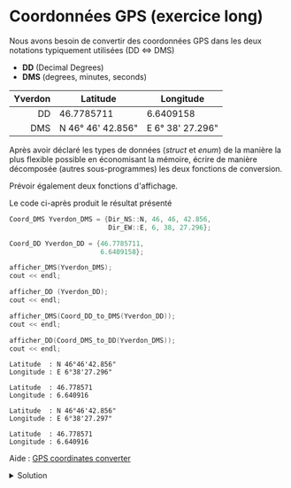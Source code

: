 # Coordonnées GPS (exercice long)

Nous avons besoin de convertir des coordonnées GPS dans les deux notations typiquement utilisées (DD <=> DMS)

- **DD** (Decimal Degrees)
- **DMS** (degrees, minutes, seconds)

|Yverdon | Latitude          | Longitude         |
|-------:|-------------------|-------------------|
|    DD  | 46.7785711        | 6.6409158         |
|   DMS  | N 46° 46' 42.856" | E 6° 38' 27.296"  |

Après avoir déclaré les types de données (*struct* et *enum*) de la manière la plus flexible possible en économisant la mémoire, écrire de manière décomposée (autres sous-programmes) les deux fonctions de conversion.

Prévoir également deux fonctions d'affichage.

Le code ci-après produit le résultat présenté

~~~cpp
Coord_DMS Yverdon_DMS = {Dir_NS::N, 46, 46, 42.856,
                         Dir_EW::E, 6, 38, 27.296};

Coord_DD Yverdon_DD = {46.7785711,
                       6.6409158};

afficher_DMS(Yverdon_DMS);
cout << endl;

afficher_DD (Yverdon_DD);
cout << endl;

afficher_DMS(Coord_DD_to_DMS(Yverdon_DD));
cout << endl;

afficher_DD(Coord_DMS_to_DD(Yverdon_DMS));
cout << endl;
~~~

~~~
Latitude  : N 46°46'42.856"
Longitude : E 6°38'27.296"

Latitude  : 46.778571
Longitude : 6.640916

Latitude  : N 46°46'42.856"
Longitude : E 6°38'27.297"

Latitude  : 46.778571
Longitude : 6.640916
~~~


Aide : [GPS coordinates converter](https://www.gps-coordinates.net/gps-coordinates-converter)

<details>
<summary>Solution</summary>

~~~cpp
#include <cstdlib>
#include <iostream>
#include <iomanip>

using namespace std;

//-----------------------------------------------------------------------------

// degree - decimal
using DD = double;

struct Coord_DD {
   DD latitude;
   DD longitude;
};

using Degree =  int8_t;
using Minute = uint8_t;
using Second = double;

struct DMS {
   Degree degree;
   Minute minute;
   Second second;
};

enum class Dir_NS {N, S};
enum class Dir_EW {E, W};

struct DMS_Latitude {
   Dir_NS direction;
   DMS    dms;
};

struct DMS_Longitude {
   Dir_EW direction;
   DMS    dms;
};

struct Coord_DMS {
   DMS_Latitude  latitude;
   DMS_Longitude longitude;
}

//-----------------------------------------------------------------------------
// param volontairement par valeur
DMS DD_to_DMS(DD dd) {
   dd            = abs(dd);
   Degree degree = static_cast<int>(dd);
   Minute minute = static_cast<int>((dd - degree) * 60);
   Second second = ((dd - degree) * 60 - minute) * 60;

   return DMS{degree, minute, second};
}

//-----------------------------------------------------------------------------
DD DMS_to_DD (const DMS& dms) {
   return dms.degree + (dms.minute / 60.0) + (dms.second / 3600.0);
}

//-----------------------------------------------------------------------------
Coord_DD Coord_DMS_to_DD (const Coord_DMS& dms) {
   Degree latitude_sign  = dms.latitude.direction  == Dir_NS::N ? 1.0 : -1.0;
   Degree longitude_sign = dms.longitude.direction == Dir_EW::E ? 1.0 : -1.0;
   return Coord_DD {
      latitude_sign  * DMS_to_DD(dms.latitude.dms),
      longitude_sign * DMS_to_DD(dms.longitude.dms)
   };
}

//-----------------------------------------------------------------------------
Coord_DMS Coord_DD_to_DMS (const Coord_DD& deg) {
   return Coord_DMS {
      { deg.latitude  > 0.0 ? Dir_NS::N : Dir_NS::S, DD_to_DMS(deg.latitude) },
      { deg.longitude > 0.0 ? Dir_EW::E : Dir_EW::W, DD_to_DMS(deg.longitude)},
   };
}

//-----------------------------------------------------------------------------
void afficher_DMS(const Coord_DMS& dms) {
   cout << fixed << setprecision(3);
   cout << "Latitude  : ";
   cout << (dms.latitude.direction == Dir_NS::N ? 'N' : 'S') << " ";
   cout << (int)dms.latitude.dms.degree << "°"
        << (int)dms.latitude.dms.minute << "'"
        <<      dms.latitude.dms.second << "\"" << endl;

   cout << "Longitude : ";
   cout << (dms.longitude.direction == Dir_EW::E ? 'E' : 'W') << " ";
   cout << (int)dms.longitude.dms.degree << "°"
        << (int)dms.longitude.dms.minute << "'"
        <<      dms.longitude.dms.second << "\"" << endl;
};

//-----------------------------------------------------------------------------
void afficher_DD(const Coord_DD& dd) {
   cout << fixed << setprecision(6);
   cout << "Latitude  : " << dd.latitude  << endl;
   cout << "Longitude : " << dd.longitude << endl;
}

//-----------------------------------------------------------------------------
int main() {

   Coord_DMS Yverdon_DMS = {Dir_NS::N, 46, 46, 42.856,
                            Dir_EW::E, 6, 38, 27.296};

   Coord_DD Yverdon_DD = {46.7785711,
                          6.6409158};

   afficher_DMS(Yverdon_DMS);
   cout << endl;

   afficher_DD (Yverdon_DD);
   cout << endl;

   afficher_DMS(Coord_DD_to_DMS(Yverdon_DD));
   cout << endl;

   afficher_DD(Coord_DMS_to_DD(Yverdon_DMS));
   cout << endl;

   return EXIT_SUCCESS;
}
~~~
</details>


